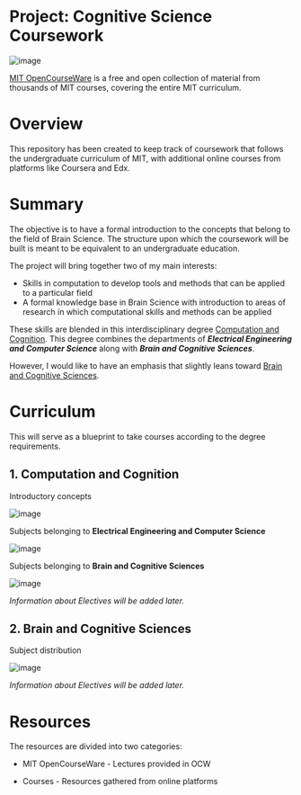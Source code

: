 # **Project: Cognitive Science Coursework**

![image](https://user-images.githubusercontent.com/96816530/176765062-a3a157bd-ab05-49c6-a339-df8336e9bd60.png)


[MIT OpenCourseWare](https://ocw.mit.edu/) is a free and open collection of material from thousands of MIT courses, covering the entire MIT curriculum.

# Overview
This repository has been created to keep track of coursework that follows the undergraduate curriculum of MIT, with additional online courses from platforms like Coursera and Edx.

# Summary 
The objective is to have a formal introduction to the concepts that belong to the field of Brain Science. The structure upon which the coursework will be built is meant to be equivalent to an undergraduate education. 

The project will bring together two of my main interests:

  - Skills in computation to develop tools and methods that can be applied to a particular field
  - A formal knowledge base in Brain Science with introduction to areas of research in which computational skills and methods can be applied
  
These skills are blended in this interdisciplinary degree [Computation and Cognition](http://catalog.mit.edu/degree-charts/computation-cognition-6-9/). This degree combines the departments of ***Electrical Engineering and Computer Science*** along with ***Brain and Cognitive Sciences***.

However, I would like to have an emphasis that slightly leans toward [Brain and Cognitive Sciences](http://catalog.mit.edu/degree-charts/brain-cognitive-sciences-course-9/). 

# Curriculum
This will serve as a blueprint to take courses according to the degree requirements. 

  ## 1. Computation and Cognition
  
  Introductory concepts
  
  ![image](https://user-images.githubusercontent.com/96816530/176785972-3806dc37-665e-48c6-9462-0f5c11486ce9.png)
  
  Subjects belonging to **Electrical Engineering and Computer Science**
  
  ![image](https://user-images.githubusercontent.com/96816530/176786733-fd75615d-b44d-483d-baeb-6b757f240918.png)
  
  Subjects belonging to **Brain and Cognitive Sciences**
  
  ![image](https://user-images.githubusercontent.com/96816530/176787158-e0bb30f4-ae8d-4d0e-af93-509674b991ac.png)
  
  *Information about Electives will be added later.*
  
  ## 2. Brain and Cognitive Sciences
  
  Subject distribution
  
  ![image](https://user-images.githubusercontent.com/96816530/176788696-19d0d348-28eb-4e2f-ab30-d4fca2868b36.png)

  *Information about Electives will be added later.*


  
  


# Resources
The resources are divided into two categories:

- MIT OpenCourseWare - Lectures provided in OCW

- Courses - Resources gathered from online platforms 
